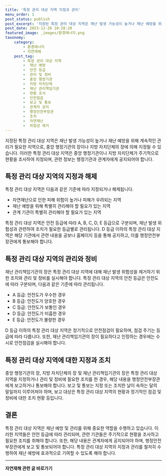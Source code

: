 ```yaml
---
title: '특정 관리 대상 지역 지정과 관리'
menu_order: 1
post_status: publish
post_excerpt: '지정된 특정 관리 대상 지역은 재난 발생 가능성이 높거나 재난 예방을 위해 계속적인 관리가 필요한 지역으로, 중앙 행정기관의 장이나 지방 자치단체의 장에 의해 지정될 수 있습니다. 이러한 특정 관리 대상 지역은 중앙 행정기관이나 지방 자치단체가 주기적으로 현황을 조사하여 지정되며, 관련 정보는 행정기관과 관계자에게 공지되어야 합니다.'
post_date: 2023-12-26 10:28:20
featured_image: _images/환경에너지.png
taxonomy:
    category:
        - 환경에너지
        - 자연재해
    post_tag:
        - 특정 관리 대상 지역
        -  재난 예방
        -  안전 등급
        -  관리 및 정비
        -  중앙 행정기관
        -  지방 자치단체
        -  재난 관리책임기관
        -  현황 조사
        -  안전점검
        -  보고 및 통보
        -  관계자 공지
        -  행정안전부장관
        -  조치
        -  자연재난
        -  위험성 제거
---
```



지정된 특정 관리 대상 지역은 재난 발생 가능성이 높거나 재난 예방을 위해 계속적인 관리가 필요한 지역으로, 중앙 행정기관의 장이나 지방 자치단체의 장에 의해 지정될 수 있습니다. 이러한 특정 관리 대상 지역은 중앙 행정기관이나 지방 자치단체가 주기적으로 현황을 조사하여 지정되며, 관련 정보는 행정기관과 관계자에게 공지되어야 합니다.

## 특정 관리 대상 지역의 지정과 해제

특정 관리 대상 지역은 다음과 같은 기준에 따라 지정되거나 해제됩니다.

- 자연재난으로 인한 피해 위험이 높거나 피해가 우려되는 지역
- 재난 예방을 위해 특별히 관리해야 할 필요가 있는 지역
- 관계 기관이 특별히 관리해야 할 필요가 있는 지역

특정 관리 대상 지역은 안전 등급에 따라 A, B, C, D, E 등급으로 구분되며, 재난 발생 위험성과 관련하여 조치가 필요한 등급별로 관리됩니다. D 등급 이하의 특정 관리 대상 지역은 해당 기관에서 관련 내용을 공보나 홈페이지 등을 통해 공지하고, 이를 행정안전부장관에게 통보해야 합니다.

## 특정 관리 대상 지역의 관리와 정비

재난 관리책임기관의 장은 특정 관리 대상 지역에 대해 재난 발생 위험성을 제거하기 위한 조치와 관리 및 정비를 실시해야 합니다. 특정 관리 대상 지역의 안전 등급은 안전도에 따라 구분되며, 다음과 같은 기준에 따라 관리됩니다.

- A 등급: 안전도가 우수한 경우
- B 등급: 안전도가 양호한 경우
- C 등급: 안전도가 보통인 경우
- D 등급: 안전도가 미흡한 경우
- E 등급: 안전도가 불량한 경우

D 등급 이하의 특정 관리 대상 지역은 정기적으로 안전점검이 필요하며, 점검 주기는 등급에 따라 다릅니다. 또한, 재난 관리책임기관의 장이 필요하다고 인정하는 경우에는 수시로 안전점검을 실시해야 합니다.

## 특정 관리 대상 지역에 대한 지정과 조치

중앙 행정기관의 장, 지방 자치단체의 장 및 재난 관리책임기관의 장은 특정 관리 대상 지역을 지정하거나 관리 및 정비에 필요한 조치를 한 경우, 해당 내용을 행정안전부장관에게 보고하거나 통보해야 합니다. 보고 및 통보는 지정 또는 조치한 날이 속하는 달의 말일까지 이루어져야 하며, 보고 대상은 특정 관리 대상 지역의 현황과 정기적인 점검 및 정비에 대한 조치 현황 등입니다.

## 결론

특정 관리 대상 지역은 재난 예방 및 관리를 위해 중요한 역할을 수행하고 있습니다. 이러한 지역들은 안전 등급에 따라 관리되며, 관련 기관들은 주기적으로 현황을 조사하고 필요한 조치를 취해야 합니다. 또한, 해당 내용은 관계자에게 공지되어야 하며, 행정안전부장관에게 보고 및 통보되어야 합니다. 특정 관리 대상 지역의 지정과 관리를 철저히 수행하여 재난 예방에 효과적으로 기여할 수 있도록 해야 합니다.
<!-- wp:separator -->
<hr class="wp-block-separator has-alpha-channel-opacity"/>
<!-- /wp:separator -->

<!-- wp:group {"backgroundColor":"base","layout":{"type":"constrained"}} -->
<div class="wp-block-group has-base-background-color has-background"><!-- wp:paragraph {"align":"center","fontSize":"medium"} -->
<p class="has-text-align-center has-large-font-size"><strong>자연재해 관련 글 바로가기</strong></p>
<!-- /wp:paragraph -->


<!-- wp:latest-posts
{"categories":[{"id":35076,"count":19,"description":"","link":"https://uknowlaw.com/category/%ec%9e%90%ec%97%b0%ec%9e%ac%ed%95%b4/","name":"자연재해","slug":"자연재해","taxonomy":"category","parent":0,"meta":[],"_links":{"self":[{"href":"https://uknowlaw.com/wp-json/wp/v2/categories/35076"}],"collection":[{"href":"https://uknowlaw.com/wp-json/wp/v2/categories"}],"about":[{"href":"https://uknowlaw.com/wp-json/wp/v2/taxonomies/category"}],"wp:post_type":[{"href":"https://uknowlaw.com/wp-json/wp/v2/posts?categories=35076"}],"curies":[{"name":"wp","href":"https://api.w.org/{rel}","templated":true}]}}],"postsToShow":100,"excerptLength":28,"postLayout":"grid","columns":2,"featuredImageAlign":"left","featuredImageSizeSlug":"large","fontSize":"small"} /--></div>
<!-- /wp:group -->